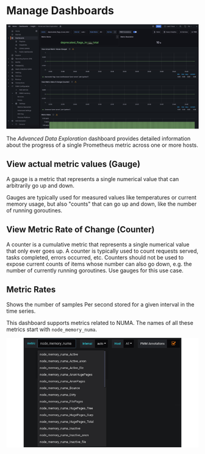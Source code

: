 # Manage Dashboards

![!image](../../_images/PMM_Advanced_Data_Exploration.jpg)

The *Advanced Data Exploration* dashboard provides detailed information about the progress of a single Prometheus metric across one or more hosts.

## View actual metric values (Gauge)

A gauge is a metric that represents a single numerical value that can arbitrarily go up and down.

Gauges are typically used for measured values like temperatures or current memory usage, but also "counts" that can go up and down, like the number of running goroutines.

## View Metric Rate of Change (Counter)

A counter is a cumulative metric that represents a single numerical value that only ever goes up. A counter is typically used to count requests served, tasks completed, errors occurred, etc. Counters should not be used to expose current counts of items whose number can also go down, e.g. the number of currently running goroutines. Use gauges for this use case.

## Metric Rates

Shows the number of samples Per second stored for a given interval in the time series.

This dashboard supports metrics related to NUMA. The names of all these metrics start with `node_memory_numa`.

![!image](../../_images/metrics-monitor.advanced-data-exploration.node-memory-numa.png)
